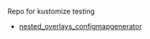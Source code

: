 Repo for kustomize testing

- [nested_overlays_configmapgenerator](https://github.com/cdenneen/kustomize-testing/tree/nested_overlays_configmapgenerator)
